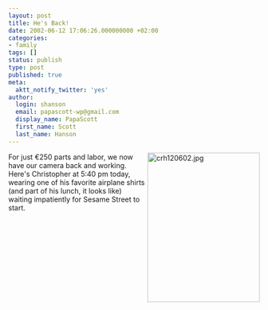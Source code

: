 ```yaml
---
layout: post
title: He's Back!
date: 2002-06-12 17:06:26.000000000 +02:00
categories:
- family
tags: []
status: publish
type: post
published: true
meta:
  aktt_notify_twitter: 'yes'
author:
  login: shanson
  email: papascott-wp@gmail.com
  display_name: PapaScott
  first_name: Scott
  last_name: Hanson
---
```

<p><img alt="crh120602.jpg" src="http://www.papascott.de/wordpress/wp-content/uploads/2002/06/crh120602.jpg" width="225" height="300" border="0" align="right" />For just &euro;250 parts and labor, we now have our camera back and working. Here's Christopher at 5:40 pm today, wearing one of his favorite airplane shirts (and part of his lunch, it looks like) waiting impatiently for Sesame Street to start.</p>

